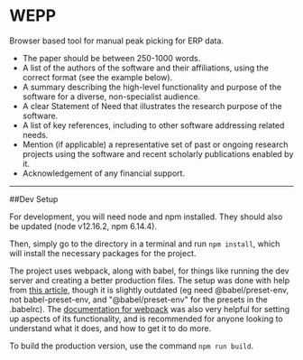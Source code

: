 # WEPP
Browser based tool for manual peak picking for ERP data.

- The paper should be between 250-1000 words.
- A list of the authors of the software and their affiliations, using the correct format (see the example below).
- A summary describing the high-level functionality and purpose of the software for a diverse, non-specialist audience.
- A clear Statement of Need that illustrates the research purpose of the software.
- A list of key references, including to other software addressing related needs.
- Mention (if applicable) a representative set of past or ongoing research projects using the software and recent scholarly publications enabled by it.
- Acknowledgement of any financial support.


---
##Dev Setup

For development, you will need node and npm installed. They should also be updated (node v12.16.2, npm 6.14.4).

Then, simply go to the directory in a terminal and run `npm install`, which will install the necessary packages for the project.

The project uses webpack, along with babel, for things like running the dev server and creating a better production files. The setup was done with help from [this article](https://code.likeagirl.io/how-to-set-up-d3-js-with-webpack-and-babel-7bd3f5e20df7), though it is slightly outdated (eg need @babel/preset-env, not babel-preset-env, and "@babel/preset-env" for the presets in the .babelrc). The [documentation for webpack](https://webpack.js.org/concepts/) was also very helpful for setting up aspects of its functionality, and is recommended for anyone looking to understand what it does, and how to get it to do more.

To build the production version, use the command `npm run build`.